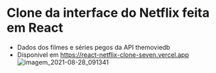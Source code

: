# Clone da interface do Netflix feita em React
- Dados dos filmes e séries pegos da API themoviedb
- Disponivel em https://react-netflix-clone-seven.vercel.app
![imagem_2021-08-28_091341](https://user-images.githubusercontent.com/82681415/131217516-7f3ba1ff-df57-40a7-b204-9f4d33d3ba16.png)

